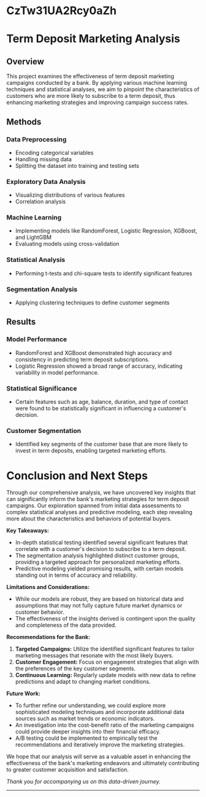 # CzTw31UA2Rcy0aZh
# Term Deposit Marketing Analysis

## Overview

This project examines the effectiveness of term deposit marketing campaigns conducted by a bank. By applying various machine learning techniques and statistical analyses, we aim to pinpoint the characteristics of customers who are more likely to subscribe to a term deposit, thus enhancing marketing strategies and improving campaign success rates.

## Methods

### Data Preprocessing
- Encoding categorical variables
- Handling missing data
- Splitting the dataset into training and testing sets

### Exploratory Data Analysis
- Visualizing distributions of various features
- Correlation analysis

### Machine Learning
- Implementing models like RandomForest, Logistic Regression, XGBoost, and LightGBM
- Evaluating models using cross-validation

### Statistical Analysis
- Performing t-tests and chi-square tests to identify significant features

### Segmentation Analysis
- Applying clustering techniques to define customer segments

## Results

### Model Performance
- RandomForest and XGBoost demonstrated high accuracy and consistency in predicting term deposit subscriptions.
- Logistic Regression showed a broad range of accuracy, indicating variability in model performance.

### Statistical Significance
- Certain features such as age, balance, duration, and type of contact were found to be statistically significant in influencing a customer's decision.

### Customer Segmentation
- Identified key segments of the customer base that are more likely to invest in term deposits, enabling targeted marketing efforts.

# Conclusion and Next Steps

Through our comprehensive analysis, we have uncovered key insights that can significantly inform the bank's marketing strategies for term deposit campaigns. Our exploration spanned from initial data assessments to complex statistical analyses and predictive modeling, each step revealing more about the characteristics and behaviors of potential buyers.

**Key Takeaways:**
- In-depth statistical testing identified several significant features that correlate with a customer's decision to subscribe to a term deposit.
- The segmentation analysis highlighted distinct customer groups, providing a targeted approach for personalized marketing efforts.
- Predictive modeling yielded promising results, with certain models standing out in terms of accuracy and reliability.

**Limitations and Considerations:**
- While our models are robust, they are based on historical data and assumptions that may not fully capture future market dynamics or customer behavior.
- The effectiveness of the insights derived is contingent upon the quality and completeness of the data provided.

**Recommendations for the Bank:**
1. **Targeted Campaigns:** Utilize the identified significant features to tailor marketing messages that resonate with the most likely buyers.
2. **Customer Engagement:** Focus on engagement strategies that align with the preferences of the key customer segments.
3. **Continuous Learning:** Regularly update models with new data to refine predictions and adapt to changing market conditions.

**Future Work:**
- To further refine our understanding, we could explore more sophisticated modeling techniques and incorporate additional data sources such as market trends or economic indicators.
- An investigation into the cost-benefit ratio of the marketing campaigns could provide deeper insights into their financial efficacy.
- A/B testing could be implemented to empirically test the recommendations and iteratively improve the marketing strategies.

We hope that our analysis will serve as a valuable asset in enhancing the effectiveness of the bank's marketing endeavors and ultimately contributing to greater customer acquisition and satisfaction.

*Thank you for accompanying us on this data-driven journey.*

---
